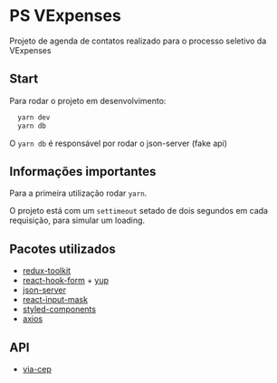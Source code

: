 # PS VExpenses

Projeto de agenda de contatos realizado para o processo seletivo da VExpenses

## Start

Para rodar o projeto em desenvolvimento:

```bash
  yarn dev
  yarn db
```

O `yarn db` é responsável por rodar o json-server (fake api)

## Informações importantes

Para a primeira utilização rodar `yarn`.

O projeto está com um `settimeout` setado de dois segundos em cada requisição, para simular um loading.

## Pacotes utilizados

- [redux-toolkit](https://redux-toolkit.js.org/)
- [react-hook-form](https://react-hook-form.com/) + [yup](https://github.com/jquense/yup)
- [json-server](https://github.com/typicode/json-server)
- [react-input-mask](https://github.com/sanniassin/react-input-mask)
- [styled-components](https://styled-components.com/)
- [axios](https://axios-http.com/ptbr/docs/intro)

## API

- [via-cep](https://viacep.com.br/)
